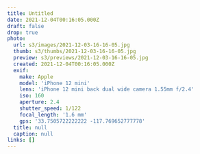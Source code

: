 ```yaml
---
title: Untitled
date: 2021-12-04T00:16:05.000Z
draft: false
drop: true
photo:
  url: s3/images/2021-12-03-16-16-05.jpg
  thumb: s3/thumbs/2021-12-03-16-16-05.jpg
  preview: s3/previews/2021-12-03-16-16-05.jpg
  created: 2021-12-04T00:16:05.000Z
  exif:
    make: Apple
    model: 'iPhone 12 mini'
    lens: 'iPhone 12 mini back dual wide camera 1.55mm f/2.4'
    iso: 160
    aperture: 2.4
    shutter_speed: 1/122
    focal_length: '1.6 mm'
    gps: '33.7505722222222 -117.769652777778'
  title: null
  caption: null
links: []
---
```

